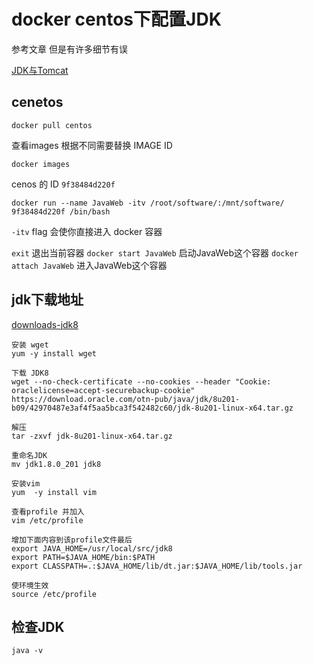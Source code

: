 # docker centos下配置JDK

参考文章 但是有许多细节有误 

[JDK与Tomcat](https://www.jianshu.com/p/49c711bd424d)

## cenetos

```
docker pull centos
```


查看images 根据不同需要替换 IMAGE ID

```
docker images 
```

cenos 的 ID `9f38484d220f`

```
docker run --name JavaWeb -itv /root/software/:/mnt/software/ 9f38484d220f /bin/bash
```

`-itv` flag 会使你直接进入 docker 容器

`exit` 退出当前容器 
`docker start JavaWeb` 启动JavaWeb这个容器 
`docker attach JavaWeb` 进入JavaWeb这个容器 



## jdk下载地址

[downloads-jdk8](https://www.oracle.com/technetwork/java/javase/downloads/jdk8-downloads-2133151.html)


```
安装 wget
yum -y install wget

下载 JDK8
wget --no-check-certificate --no-cookies --header "Cookie: oraclelicense=accept-securebackup-cookie" https://download.oracle.com/otn-pub/java/jdk/8u201-b09/42970487e3af4f5aa5bca3f542482c60/jdk-8u201-linux-x64.tar.gz

解压
tar -zxvf jdk-8u201-linux-x64.tar.gz

重命名JDK
mv jdk1.8.0_201 jdk8

安装vim
yum  -y install vim

查看profile 并加入
vim /etc/profile

增加下面内容到该profile文件最后
export JAVA_HOME=/usr/local/src/jdk8
export PATH=$JAVA_HOME/bin:$PATH  
export CLASSPATH=.:$JAVA_HOME/lib/dt.jar:$JAVA_HOME/lib/tools.jar

使环境生效
source /etc/profile
```


## 检查JDK

```
java -v
```





